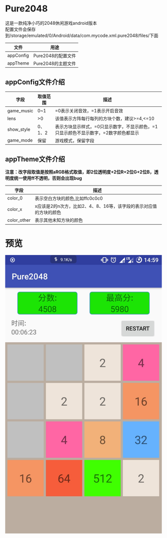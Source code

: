 # Pure2048

这是一款纯净小巧的2048休闲游戏android版本  
配置文件会保存到/storage/emulated/0/Android/data/com.mycode.xml.pure2048/files/下面  

|文件|用途|
|-|-|
|appConfig|Pure2048的配置文件|
|appTheme|Pure2048的主题文件|

## appConfig文件介绍

|字段|取值范围|描述|
|-|-|-|
|game_music|0~1|=0表示关闭音效，=1表示开启音效|
|lens|>0|该值表示方阵每行每列的方块个数，建议>=4,<=10|
|show_style|0、1、2|表示方块显示样式，=0只显示数字，不显示颜色，=1只显示颜色不显示数字，=2数字颜色都显示|
|game_mode|保留|游戏模式，保留字段|

## appTheme文件介绍  

**注意：改字段取值是按照aRGB格式取值，即2位透明度+2位R+2位G+2位B，透明度统一使用ff不透明，否则会出现bug**  

|字段|描述|
|-|-|
|color_0|表示空白方块的颜色,比如ffc0c0c0|
|color_x|x应该是2的n次方，比如2、4、8、16等，该字段的表示对应值的方块的颜色|
|color_other|表示其他未知方块的颜色|

# 预览

![预览1](https://raw.githubusercontent.com/qiuzhiqian/Pure2048/master/doc/review1.jpg)